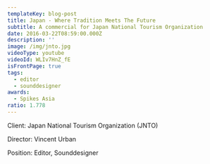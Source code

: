 ```yaml
---
templateKey: blog-post
title: Japan - Where Tradition Meets The Future
subtitle: A commercial for Japan National Tourism Organization
date: 2016-03-22T08:59:00.000Z
description: ''
image: /img/jnto.jpg
videoType: youtube
videoId: WLIv7HnZ_fE
isFrontPage: true
tags:
  - editor
  - sounddesigner
awards:
  - Spikes Asia
ratio: 1.778
---
```

Client: Japan National Tourism Organization (JNTO)

Director: Vincent Urban

Position: Editor, Sounddesigner
